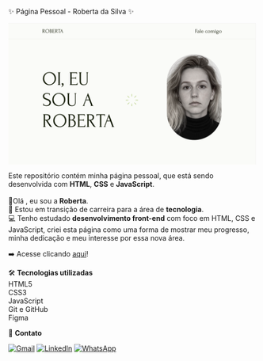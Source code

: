 <p align="left">✨ Página Pessoal - Roberta da Silva ✨</p>

<img src="/img-intro.png" alt="imagem-introducao" min-width="500" max-width="500px" width="500px" align="center">

<p align="left">
Este repositório contém minha página pessoal, que está sendo desenvolvida com <strong>HTML</strong>, <strong>CSS</strong> e <strong>JavaScript</strong>. 
<br>
<br>
👋Olá , eu sou a <strong>Roberta</strong>.
<br>
🌱 Estou em transição de carreira para a área de <strong>tecnologia</strong>.
<br>
💻 Tenho estudado <strong>desenvolvimento front-end</strong> com foco em HTML, CSS e JavaScript, criei esta página como uma forma de mostrar meu progresso, minha dedicação e meu interesse por essa nova área.
</p>
<p align="left">
➡️ Acesse clicando <a href="https://roberta-silva.github.io">aqui</a>!
</p>

<p align="left">
🛠️ <strong>Tecnologias utilizadas</strong>
  <br>
 HTML5  <br>
 CSS3  <br>
 JavaScript  <br>
 Git e GitHub  <br>
 Figma
</p>

<p align="left">
💌 <strong>Contato</strong>
<p align="left">
  <a href="mailto:robertadasilva.contato@gmail.com" title="Gmail">
  <img src="https://img.shields.io/badge/robertadasilva.contato@gmail.com-e7e7e7?style=flat&logo=gmail&logoColor=000000&color=e7e7e7&labelColor=e7e7e7" alt="Gmail"/></a>

  <a href="https://www.linkedin.com/in/robertadasilva" title="LinkedIn">
  <img src="https://img.shields.io/badge/Meu%20LinkedIn-000000?style=flat&logo=linkedin&logoColor=e7e7e7&color=e7e7e7&labelColor=00000000" alt="LinkedIn"/></a>

  <a href="https://wa.me/" title="WhatsApp">
  <img src="https://img.shields.io/badge/WhatsApp-000000?style=flat&logo=whatsapp&logoColor=000000&color=e7e7e7&labelColor=e7e7e7" alt="WhatsApp"/></a>
</p>
</p>
